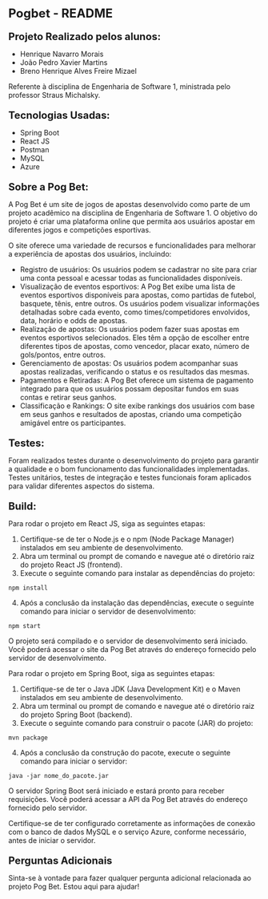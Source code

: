 <!DOCTYPE html>
<html>
<head>
  <meta charset="UTF-8">
  <style>
    h1 {
      font-size: 24px;
      font-weight: bold;
      margin-bottom: 10px;
    }
h2 {
  font-size: 20px;
  font-weight: bold;
  margin-top: 20px;
  margin-bottom: 10px;
}

ul {
  margin: 0;
  padding-left: 20px;
  list-style-type: disc;
}

li {
  margin-bottom: 5px;
}

code {
  background-color: #f1f1f1;
  padding: 2px 5px;
}
  </style>
</head>
<body>
  <h1>Pogbet - README</h1>
  <h2>Projeto Realizado pelos alunos:</h2>
  <ul>
    <li>Henrique Navarro Morais</li>
    <li>João Pedro Xavier Martins</li>
    <li>Breno Henrique Alves Freire Mizael</li>
  </ul>
  <p>Referente à disciplina de Engenharia de Software 1, ministrada pelo professor Straus Michalsky.</p>
  <h2>Tecnologias Usadas:</h2>
  <ul>
    <li>Spring Boot</li>
    <li>React JS</li>
    <li>Postman</li>
    <li>MySQL</li>
    <li>Azure</li>
  </ul>
  <h2>Sobre a Pog Bet:</h2>
  <p>
    A Pog Bet é um site de jogos de apostas desenvolvido como parte de um projeto acadêmico na disciplina de Engenharia de Software 1. O objetivo do projeto é criar uma plataforma online que permita aos usuários apostar em diferentes jogos e competições esportivas.
  </p>
  <p>
    O site oferece uma variedade de recursos e funcionalidades para melhorar a experiência de apostas dos usuários, incluindo:
  </p>
  <ul>
    <li>Registro de usuários: Os usuários podem se cadastrar no site para criar uma conta pessoal e acessar todas as funcionalidades disponíveis.</li>
    <li>Visualização de eventos esportivos: A Pog Bet exibe uma lista de eventos esportivos disponíveis para apostas, como partidas de futebol, basquete, tênis, entre outros. Os usuários podem visualizar informações detalhadas sobre cada evento, como times/competidores envolvidos, data, horário e odds de apostas.</li>
    <li>Realização de apostas: Os usuários podem fazer suas apostas em eventos esportivos selecionados. Eles têm a opção de escolher entre diferentes tipos de apostas, como vencedor, placar exato, número de gols/pontos, entre outros.</li>
    <li>Gerenciamento de apostas: Os usuários podem acompanhar suas apostas realizadas, verificando o status e os resultados das mesmas.</li>
    <li>Pagamentos e Retiradas: A Pog Bet oferece um sistema de pagamento integrado para que os usuários possam depositar fundos em suas contas e retirar seus ganhos.</li>
    <li>Classificação e Rankings: O site exibe rankings dos usuários com base em seus ganhos e resultados de apostas, criando uma competição amigável entre os participantes.</li>
  </ul>
  <h2>Testes:</h2>
  <p>
    Foram realizados testes durante o desenvolvimento do projeto para garantir a qualidade e o bom funcionamento das funcionalidades implementadas. Testes unitários, testes de integração e testes funcionais foram aplicados para validar diferentes aspectos do sistema.
  </p>
  <h2>Build:</h2>
  <p>Para rodar o projeto em React JS, siga as seguintes etapas:</p>
  <ol>
    <li>Certifique-se de ter o Node.js e o npm (Node Package Manager) instalados em seu ambiente de desenvolvimento.</li>
    <li>Abra um terminal ou prompt de comando e navegue até o diretório raiz do projeto React JS (frontend).</li>
    <li>Execute o seguinte comando para instalar as dependências do projeto:</li>
  </ol>
  <pre><code>npm install</code></pre>
  <ol start="4">
    <li>Após a conclusão da instalação das dependências, execute o seguinte comando para iniciar o servidor de desenvolvimento:</li>
  </ol>
  <pre><code>npm start</code></pre>
  <p>
    O projeto será compilado e o servidor de desenvolvimento será iniciado. Você poderá acessar o site da Pog Bet através do endereço fornecido pelo servidor de desenvolvimento.
  </p>
  <p>Para rodar o projeto em Spring Boot, siga as seguintes etapas:</p>
  <ol>
    <li>Certifique-se de ter o Java JDK (Java Development Kit) e o Maven instalados em seu ambiente de desenvolvimento.</li>
    <li>Abra um terminal ou prompt de comando e navegue até o diretório raiz do projeto Spring Boot (backend).</li>
    <li>Execute o seguinte comando para construir o pacote (JAR) do projeto:</li>
  </ol>
  <pre><code>mvn package</code></pre>
  <ol start="4">
    <li>Após a conclusão da construção do pacote, execute o seguinte comando para iniciar o servidor:</li>
  </ol>
  <pre><code>java -jar nome_do_pacote.jar</code></pre>
  <p>
    O servidor Spring Boot será iniciado e estará pronto para receber requisições. Você poderá acessar a API da Pog Bet através do endereço fornecido pelo servidor.
  </p>
  <p>
    Certifique-se de ter configurado corretamente as informações de conexão com o banco de dados MySQL e o serviço Azure, conforme necessário, antes de iniciar o servidor.
  </p>
  <h2>Perguntas Adicionais</h2>
  <p>
    Sinta-se à vontade para fazer qualquer pergunta adicional relacionada ao projeto Pog Bet. Estou aqui para ajudar!
  </p>
</body>
</html>
